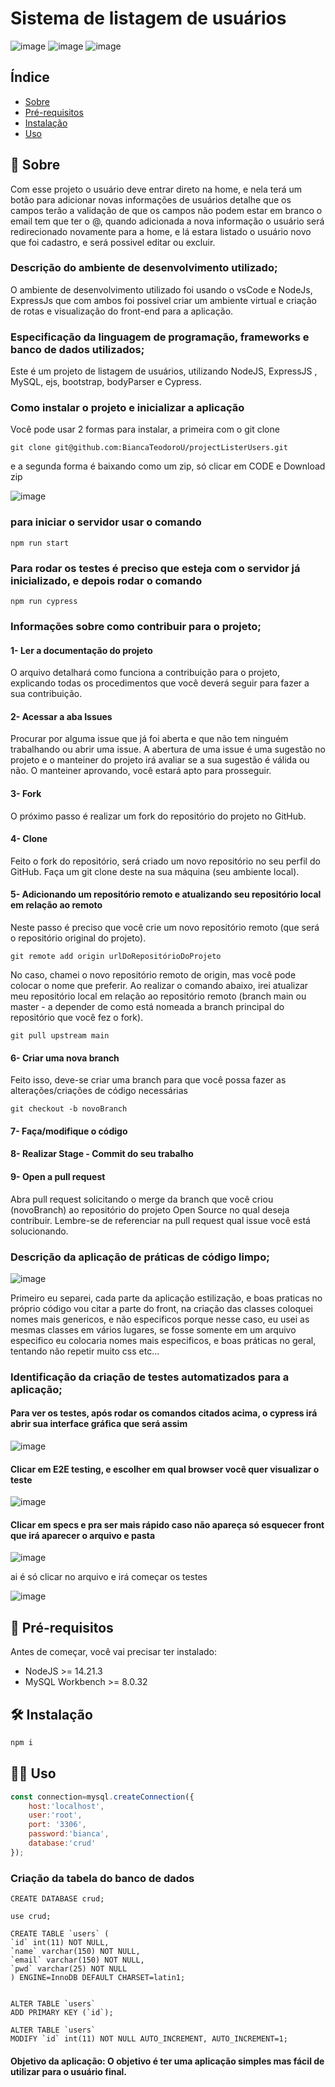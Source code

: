 # Sistema de listagem de usuários

![image](https://github.com/BiancaTeodoroU/projectListerUsers/assets/101062400/a35e4073-44ea-4e6c-b3f6-84db69acff8b)
![image](https://github.com/BiancaTeodoroU/projectListerUsers/assets/101062400/1cc8bcdd-5bf5-4453-9438-490cefdf6e55)
![image](https://github.com/BiancaTeodoroU/projectListerUsers/assets/101062400/a401fb99-5425-4a18-bd7f-3aa9797dc1f3)

## Índice
- [Sobre](#-sobre)
- [Pré-requisitos](#-pré-requisitos)
- [Instalação](#-instalação)
- [Uso](#-uso)

## 📄 Sobre
Com esse projeto o usuário deve entrar direto na home, e nela terá um botão para adicionar novas informações de usuários detalhe que os campos terão a validação de que os campos não podem estar em branco o email tem que ter o @, quando adicionada a nova informação o usuário será redirecionado novamente para a home, e lá estara listado o usuário novo que foi cadastro, e será possivel editar ou excluir.

### Descrição do ambiente de desenvolvimento utilizado;
O ambiente de desenvolvimento utilizado foi usando o vsCode e NodeJs, ExpressJs que com ambos foi possivel criar um ambiente virtual e criação de rotas e visualização do front-end para a aplicação.

### Especificação da linguagem de programação, frameworks e banco de dados utilizados;
Este é um projeto de listagem de usuários, utilizando NodeJS, ExpressJS , MySQL, ejs, bootstrap, bodyParser e Cypress.

### Como instalar o projeto e inicializar a aplicação
Você pode usar 2 formas para instalar, a primeira com o git clone

    git clone git@github.com:BiancaTeodoroU/projectListerUsers.git

e a segunda forma é baixando como um zip, só clicar em CODE e Download zip

![image](https://github.com/BiancaTeodoroU/projectListerUsers/assets/101062400/5679cb23-96b0-4fd1-a3d8-cefc957b7235)

### para iniciar o servidor usar o comando

    npm run start

### Para rodar os testes é preciso que esteja com o servidor já inicializado, e depois rodar o comando

    npm run cypress

### Informações sobre como contribuir para o projeto;

#### 1- Ler a documentação do projeto
O arquivo detalhará como funciona a contribuição para o projeto, explicando todas os procedimentos que você deverá seguir para fazer a sua contribuição.

#### 2- Acessar a aba Issues
Procurar por alguma issue que já foi aberta e que não tem ninguém trabalhando ou abrir uma issue. A abertura de uma issue é uma sugestão no projeto e o manteiner do projeto irá avaliar se a sua sugestão é válida ou não. O manteiner aprovando, você estará apto para prosseguir.

#### 3- Fork 
O próximo passo é realizar um fork do repositório do projeto no GitHub.

#### 4- Clone
Feito o fork do repositório, será criado um novo repositório no seu perfil do GitHub. Faça um git clone deste na sua máquina (seu ambiente local).

#### 5- Adicionando um repositório remoto e atualizando seu repositório local em relação ao remoto
Neste passo é preciso que você crie um novo repositório remoto (que será o repositório original do projeto).
    
    git remote add origin urlDoRepositórioDoProjeto

No caso, chamei o novo repositório remoto de origin, mas você pode colocar o nome que preferir. Ao realizar o comando abaixo, irei atualizar meu repositório local em relação ao repositório remoto (branch main ou master - a depender de como está nomeada a branch principal do repositório que você fez o fork).
    
    git pull upstream main

#### 6- Criar uma nova branch
Feito isso, deve-se criar uma branch para que você possa fazer as alterações/criações de código necessárias
    
    git checkout -b novoBranch

#### 7- Faça/modifique o código
#### 8- Realizar Stage - Commit do seu trabalho
#### 9- Open a pull request
Abra pull request solicitando o merge da branch que você criou (novoBranch) ao repositório do projeto Open Source no qual deseja contribuir. Lembre-se de referenciar na pull request qual issue você está solucionando.

### Descrição da aplicação de práticas de código limpo;
![image](https://github.com/BiancaTeodoroU/projectListerUsers/assets/101062400/233a14da-79d6-4975-abd5-84fc8e064432)

Primeiro eu separei, cada parte da aplicação estilização, e boas praticas no próprio código vou citar a parte do front, na criação das classes coloquei nomes mais genericos, e não especificos porque nesse caso, eu usei as mesmas classes em vários lugares, se fosse somente em um arquivo especifico eu colocaria nomes mais especificos, e boas práticas no geral, tentando não repetir muito css etc...

### Identificação da criação de testes automatizados para a aplicação;

#### Para ver os testes, após rodar os comandos citados acima, o cypress irá abrir sua interface gráfica que será assim

![image](https://github.com/BiancaTeodoroU/projectListerUsers/assets/101062400/8ae40787-33a3-4769-b50a-2bc2fed3b0cd)

#### Clicar em E2E testing, e escolher em qual browser você quer visualizar o teste

![image](https://github.com/BiancaTeodoroU/projectListerUsers/assets/101062400/62515168-2bdf-48cb-a014-578d5e264674)

#### Clicar em specs e pra ser mais rápido caso não apareça só esquecer front que irá aparecer o arquivo e pasta

![image](https://github.com/BiancaTeodoroU/projectListerUsers/assets/101062400/614c490a-9cc6-4be9-8b7c-4fd208a613c9)

ai é só clicar no arquivo e irá começar os testes

![image](https://github.com/BiancaTeodoroU/projectListerUsers/assets/101062400/9a4eee6c-b122-4a0d-9d4b-fc6a87da3f6c)

## 🧰 Pré-requisitos
Antes de começar, você vai precisar ter instalado:
- NodeJS >= 14.21.3
- MySQL Workbench >= 8.0.32

## 🛠 Instalação
```sh
npm i
```

## 👩‍💻 Uso

```js
const connection=mysql.createConnection({
    host:'localhost',
    user:'root',
    port: '3306',
    password:'bianca',
    database:'crud'
});
```

### Criação da tabela do banco de dados

    CREATE DATABASE crud;

    use crud;

    CREATE TABLE `users` (
    `id` int(11) NOT NULL,
    `name` varchar(150) NOT NULL,
    `email` varchar(150) NOT NULL,
    `pwd` varchar(25) NOT NULL
    ) ENGINE=InnoDB DEFAULT CHARSET=latin1;


    ALTER TABLE `users`
    ADD PRIMARY KEY (`id`);

    ALTER TABLE `users`
    MODIFY `id` int(11) NOT NULL AUTO_INCREMENT, AUTO_INCREMENT=1;
    

#### Objetivo da aplicação: O objetivo é ter uma aplicação simples mas fácil de utilizar para o usuário final.
